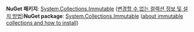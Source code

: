 <span data-ttu-id="7154f-101">**NuGet 패키지**: [System.Collections.Immutable](http://go.microsoft.com/fwlink/?LinkId=318047) ([변경할 수 없는 컬렉션 정보 및 설치 방법](/dotnet/api/system.collections.immutable#Remarks))</span><span class="sxs-lookup"><span data-stu-id="7154f-101">**NuGet package**: [System.Collections.Immutable](http://go.microsoft.com/fwlink/?LinkId=318047) ([about immutable collections and how to install](/dotnet/api/system.collections.immutable#Remarks))</span></span>
